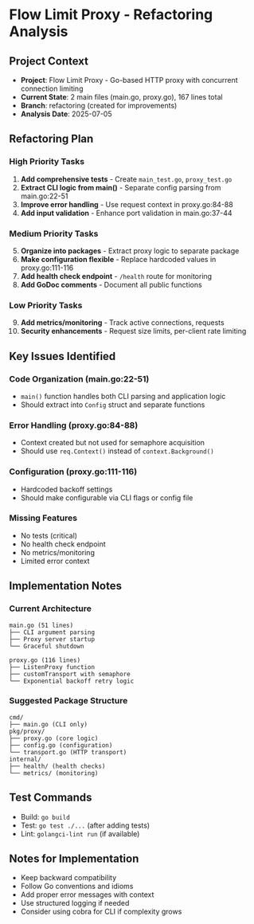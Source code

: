 # Flow Limit Proxy - Refactoring Analysis

## Project Context
- **Project**: Flow Limit Proxy - Go-based HTTP proxy with concurrent connection limiting
- **Current State**: 2 main files (main.go, proxy.go), 167 lines total
- **Branch**: refactoring (created for improvements)
- **Analysis Date**: 2025-07-05

## Refactoring Plan

### High Priority Tasks
1. **Add comprehensive tests** - Create `main_test.go`, `proxy_test.go`
2. **Extract CLI logic from main()** - Separate config parsing from main.go:22-51
3. **Improve error handling** - Use request context in proxy.go:84-88
4. **Add input validation** - Enhance port validation in main.go:37-44

### Medium Priority Tasks
5. **Organize into packages** - Extract proxy logic to separate package
6. **Make configuration flexible** - Replace hardcoded values in proxy.go:111-116
7. **Add health check endpoint** - `/health` route for monitoring
8. **Add GoDoc comments** - Document all public functions

### Low Priority Tasks
9. **Add metrics/monitoring** - Track active connections, requests
10. **Security enhancements** - Request size limits, per-client rate limiting

## Key Issues Identified

### Code Organization (main.go:22-51)
- `main()` function handles both CLI parsing and application logic
- Should extract into `Config` struct and separate functions

### Error Handling (proxy.go:84-88)
- Context created but not used for semaphore acquisition
- Should use `req.Context()` instead of `context.Background()`

### Configuration (proxy.go:111-116)
- Hardcoded backoff settings
- Should make configurable via CLI flags or config file

### Missing Features
- No tests (critical)
- No health check endpoint
- No metrics/monitoring
- Limited error context

## Implementation Notes

### Current Architecture
```
main.go (51 lines)
├── CLI argument parsing
├── Proxy server startup
└── Graceful shutdown

proxy.go (116 lines)
├── ListenProxy function
├── customTransport with semaphore
└── Exponential backoff retry logic
```

### Suggested Package Structure
```
cmd/
├── main.go (CLI only)
pkg/proxy/
├── proxy.go (core logic)
├── config.go (configuration)
└── transport.go (HTTP transport)
internal/
├── health/ (health checks)
└── metrics/ (monitoring)
```

## Test Commands
- Build: `go build`
- Test: `go test ./...` (after adding tests)
- Lint: `golangci-lint run` (if available)

## Notes for Implementation
- Keep backward compatibility
- Follow Go conventions and idioms
- Add proper error messages with context
- Use structured logging if needed
- Consider using cobra for CLI if complexity grows